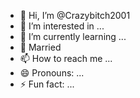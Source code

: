 - 👋 Hi, I’m @Crazybitch2001
- 👀 I’m interested in ...
- 🌱 I’m currently learning ...
- 💞️ Married 
- 📫 How to reach me ...
- 😄 Pronouns: ...
- ⚡ Fun fact: ...

<!---
Crazybitch2001/Crazybitch2001 is a ✨ special ✨ repository because its `README.md` (this file) appears on your GitHub profile.
You can click the Preview link to take a look at your changes.
--->
